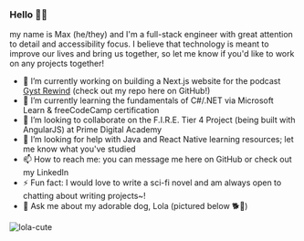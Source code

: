 <!-- ### Hi there 👋

**min-dles/min-dles** is a ✨ _special_ ✨ repository because its `README.md` (this file) appears on your GitHub profile.

Here are some ideas to get you started:

- 🔭 I’m currently working on ...
- 🌱 I’m currently learning ...
- 👯 I’m looking to collaborate on ...
- 🤔 I’m looking for help with ...
- 💬 Ask me about ...
- 📫 How to reach me: ...
- 😄 Pronouns: ...
- ⚡ Fun fact: ...
-->

### Hello 👾✨

my name is Max (he/they) and I'm a full-stack engineer with great attention to detail and accessibility focus. I believe that technology is meant to improve our lives and bring us together, so let me know if you'd like to work on any projects together!

- 🔭 I’m currently working on building a Next.js website for the podcast [Gyst Rewind](https://gyst-rewind-podcast.netlify.app) (check out my repo here on GitHub!) 
- 🌱 I’m currently learning the fundamentals of C#/.NET via Microsoft Learn & freeCodeCamp certification
- 👯 I’m looking to collaborate on the F.I.R.E. Tier 4 Project (being built with AngularJS) at Prime Digital Academy
- 🤔 I’m looking for help with Java and React Native learning resources; let me know what you've studied 
- 📫 How to reach me: you can message me here on GitHub or check out my LinkedIn 
- ⚡ Fun fact: I would love to write a sci-fi novel and am always open to chatting about writing projects~! 
- 💬 Ask me about my adorable dog, Lola (pictured below 🐕💚)

![lola-cute](https://github.com/min-dles/min-dles/assets/118700217/8bdd842a-3faf-4748-af98-22a1dab8d286)
